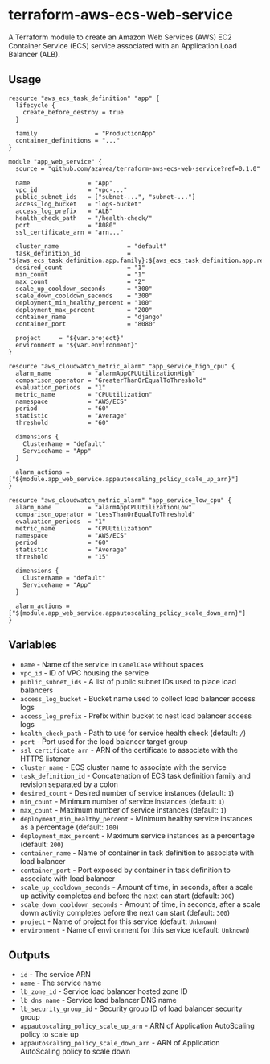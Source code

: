 # terraform-aws-ecs-web-service

A Terraform module to create an Amazon Web Services (AWS) EC2 Container Service (ECS) service associated with an Application Load Balancer (ALB).

## Usage

```hcl
resource "aws_ecs_task_definition" "app" {
  lifecycle {
    create_before_destroy = true
  }

  family                = "ProductionApp"
  container_definitions = "..."
}

module "app_web_service" {
  source = "github.com/azavea/terraform-aws-ecs-web-service?ref=0.1.0"

  name                = "App"
  vpc_id              = "vpc-..."
  public_subnet_ids   = ["subnet-...", "subnet-..."]
  access_log_bucket   = "logs-bucket"
  access_log_prefix   = "ALB"
  health_check_path   = "/health-check/"
  port                = "8080"
  ssl_certificate_arn = "arn..."

  cluster_name                   = "default"
  task_definition_id             = "${aws_ecs_task_definition.app.family}:${aws_ecs_task_definition.app.revision}"
  desired_count                  = "1"
  min_count                      = "1"
  max_count                      = "2"
  scale_up_cooldown_seconds      = "300"
  scale_down_cooldown_seconds    = "300"
  deployment_min_healthy_percent = "100"
  deployment_max_percent         = "200"
  container_name                 = "django"
  container_port                 = "8080"

  project     = "${var.project}"
  environment = "${var.environment}"
}

resource "aws_cloudwatch_metric_alarm" "app_service_high_cpu" {
  alarm_name          = "alarmAppCPUUtilizationHigh"
  comparison_operator = "GreaterThanOrEqualToThreshold"
  evaluation_periods  = "1"
  metric_name         = "CPUUtilization"
  namespace           = "AWS/ECS"
  period              = "60"
  statistic           = "Average"
  threshold           = "60"

  dimensions {
    ClusterName = "default"
    ServiceName = "App"
  }

  alarm_actions = ["${module.app_web_service.appautoscaling_policy_scale_up_arn}"]
}

resource "aws_cloudwatch_metric_alarm" "app_service_low_cpu" {
  alarm_name          = "alarmAppCPUUtilizationLow"
  comparison_operator = "LessThanOrEqualToThreshold"
  evaluation_periods  = "1"
  metric_name         = "CPUUtilization"
  namespace           = "AWS/ECS"
  period              = "60"
  statistic           = "Average"
  threshold           = "15"

  dimensions {
    ClusterName = "default"
    ServiceName = "App"
  }

  alarm_actions = ["${module.app_web_service.appautoscaling_policy_scale_down_arn}"]
}
```

## Variables

- `name` - Name of the service in `CamelCase` without spaces
- `vpc_id` - ID of VPC housing the service
- `public_subnet_ids` - A list of public subnet IDs used to place load balancers
- `access_log_bucket` - Bucket name used to collect load balancer access logs
- `access_log_prefix` - Prefix within bucket to nest load balancer access logs
- `health_check_path` - Path to use for service health check (default: `/`)
- `port` - Port used for the load balancer target group
- `ssl_certificate_arn` - ARN of the certificate to associate with the HTTPS listener
- `cluster_name` - ECS cluster name to associate with the service
- `task_definition_id` - Concatenation of ECS task definition family and revision separated by a colon
- `desired_count` - Desired number of service instances (default: `1`)
- `min_count` - Minimum number of service instances (default: `1`)
- `max_count` - Maximum number of service instances (default: `1`)
- `deployment_min_healthy_percent` - Minimum healthy service instances as a percentage (default: `100`)
- `deployment_max_percent` - Maximum service instances as a percentage (default: `200`)
- `container_name` - Name of container in task definition to associate with load balancer
- `container_port` - Port exposed by container in task definition to associate with load balancer
- `scale_up_cooldown_seconds` - Amount of time, in seconds, after a scale up activity completes and before the next can start (default: `300`)
- `scale_down_cooldown_seconds` - Amount of time, in seconds, after a scale down activity completes before the next can start (default: `300`)
- `project` - Name of project for this service (default: `Unknown`)
- `environment` - Name of environment for this service (default: `Unknown`)

## Outputs

- `id` - The service ARN
- `name` - The service name
- `lb_zone_id` - Service load balancer hosted zone ID
- `lb_dns_name` - Service load balancer DNS name
- `lb_security_group_id` - Security group ID of load balancer security group
- `appautoscaling_policy_scale_up_arn` - ARN of Application AutoScaling policy to scale up
- `appautoscaling_policy_scale_down_arn` - ARN of Application AutoScaling policy to scale down

